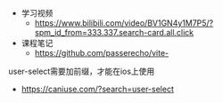 - 学习视频
	- https://www.bilibili.com/video/BV1GN4y1M7P5/?spm_id_from=333.337.search-card.all.click
- 课程笔记
	- https://github.com/passerecho/vite-

user-select需要加前缀，才能在ios上使用
- https://caniuse.com/?search=user-select
